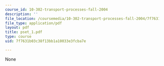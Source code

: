 ```yaml
---
course_id: 10-302-transport-processes-fall-2004
description: ''
file_location: /coursemedia/10-302-transport-processes-fall-2004/7f7631b03c38f13bb1a10033e3fcba7e_pset_1.pdf
file_type: application/pdf
layout: pdf
title: pset_1.pdf
type: course
uid: 7f7631b03c38f13bb1a10033e3fcba7e

---
```

None